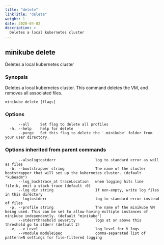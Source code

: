 ```yaml
---
title: "delete"
linkTitle: "delete"
weight: 1
date: 2020-04-02
description: >
  Deletes a local kubernetes cluster
---
```




## minikube delete

Deletes a local kubernetes cluster

### Synopsis

Deletes a local kubernetes cluster. This command deletes the VM, and removes all
associated files.

```
minikube delete [flags]
```

### Options

```
      --all     Set flag to delete all profiles
  -h, --help    help for delete
      --purge   Set this flag to delete the '.minikube' folder from your user directory.
```

### Options inherited from parent commands

```
      --alsologtostderr                  log to standard error as well as files
  -b, --bootstrapper string              The name of the cluster bootstrapper that will set up the kubernetes cluster. (default "kubeadm")
      --log_backtrace_at traceLocation   when logging hits line file:N, emit a stack trace (default :0)
      --log_dir string                   If non-empty, write log files in this directory
      --logtostderr                      log to standard error instead of files
  -p, --profile string                   The name of the minikube VM being used. This can be set to allow having multiple instances of minikube independently. (default "minikube")
      --stderrthreshold severity         logs at or above this threshold go to stderr (default 2)
  -v, --v Level                          log level for V logs
      --vmodule moduleSpec               comma-separated list of pattern=N settings for file-filtered logging
```

